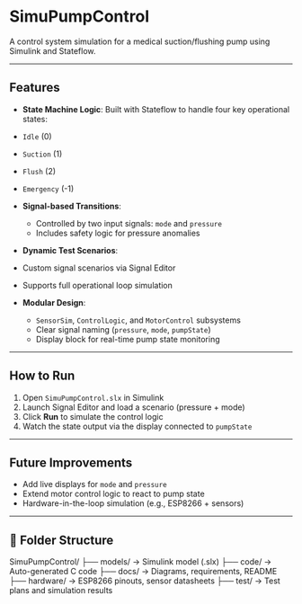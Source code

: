 # SimuPumpControl

A control system simulation for a medical suction/flushing pump using Simulink and Stateflow.

---

##  Features

-  **State Machine Logic**: Built with Stateflow to handle four key operational states:
  - `Idle` (0)
  - `Suction` (1)
  - `Flush` (2)
  - `Emergency` (-1)

- **Signal-based Transitions**:
  - Controlled by two input signals: `mode` and `pressure`
  - Includes safety logic for pressure anomalies

-  **Dynamic Test Scenarios**:
  - Custom signal scenarios via Signal Editor
  - Supports full operational loop simulation

- **Modular Design**:
  - `SensorSim`, `ControlLogic`, and `MotorControl` subsystems
  - Clear signal naming (`pressure`, `mode`, `pumpState`)
  - Display block for real-time pump state monitoring

---

## How to Run

1. Open `SimuPumpControl.slx` in Simulink
2. Launch Signal Editor and load a scenario (pressure + mode)
3. Click **Run** to simulate the control logic
4. Watch the state output via the display connected to `pumpState`

---

## Future Improvements

- Add live displays for `mode` and `pressure`
- Extend motor control logic to react to pump state
- Hardware-in-the-loop simulation (e.g., ESP8266 + sensors)

---

## 📂 Folder Structure

SimuPumpControl/
├── models/      → Simulink model (.slx)
├── code/        → Auto-generated C code
├── docs/        → Diagrams, requirements, README
├── hardware/    → ESP8266 pinouts, sensor datasheets
├── test/        → Test plans and simulation results
